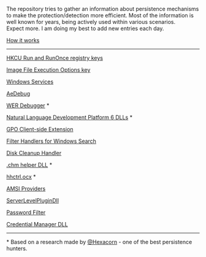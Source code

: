 <!-- NO WORRIES ABOUT EDITING THIS FILE. I WILL UPDATE IT WHEN NEW FILE WITH DETAILS IS ADDED -->
The repository tries to gather an information about persistence mechanisms to make the protection/detection more efficient. Most of the information is well known for years, being actively used within various scenarios.  
Expect more. I am doing my best to add new entries each day.

[How it works](HowItWorks.md)

* * *
<!-- NO WORRIES ABOUT EDITING THIS FILE. I WILL UPDATE IT WHEN NEW FILE WITH DETAILS IS ADDED -->

[HKCU Run and RunOnce registry keys](Data/run.md) 

<!-- [HKLM `Run` and `RunOnce` registry keys](Data/runonce.md) -->

[Image File Execution Options key](Data/ifeo.md) 

[Windows Services](Data/services.md) 

[AeDebug](Data/aedebug.md)

[WER Debugger](Data/wer_debugger.md) *

[Natural Language Development Platform 6 DLLs](Data/naturallanguage6.md) *

[GPO Client-side Extension](Data/gpoextension.md)

[Filter Handlers for Windows Search](Data/ifilters.md)

[Disk Cleanup Handler](Data/diskcleanuphandler.md)

[.chm helper DLL](Data/htmlhelpauthor.md) *

[hhctrl.ocx](Data/hhctrl.md) *

[AMSI Providers](Data/amsi.md)

[ServerLevelPluginDll](Data/serverlevelplugindll.md)

[Password Filter](Data/passwordfilter.md)

[Credential Manager DLL](Data/credmandll.md)

<!-- NO WORRIES ABOUT EDITING THIS FILE. I WILL UPDATE IT WHEN NEW FILE WITH DETAILS IS ADDED -->
* * *

\* Based on a research made by [@Hexacorn](https://twitter.com/Hexacorn) - one of the best persistence hunters.
